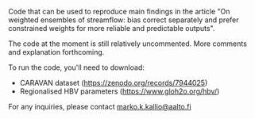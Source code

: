 Code that can be used to reproduce main findings in the article "On weighted ensembles of streamflow: bias correct separately and prefer constrained weights for more reliable and predictable outputs".

The code at the moment is still relatively uncommented. More comments and explanation forthcoming. 

To run the code, you'll need to download:
* CARAVAN dataset (https://zenodo.org/records/7944025) 
* Regionalised HBV parameters (https://www.gloh2o.org/hbv/)

For any inquiries, please contact marko.k.kallio@aalto.fi
